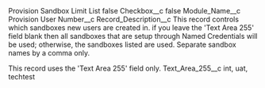 <?xml version="1.0" encoding="UTF-8"?>
<CustomMetadata xmlns="http://soap.sforce.com/2006/04/metadata" xmlns:xsi="http://www.w3.org/2001/XMLSchema-instance" xmlns:xsd="http://www.w3.org/2001/XMLSchema">
    <label>Provision Sandbox Limit List</label>
    <protected>false</protected>
    <values>
        <field>Checkbox__c</field>
        <value xsi:type="xsd:boolean">false</value>
    </values>
    <values>
        <field>Module_Name__c</field>
        <value xsi:type="xsd:string">Provision User</value>
    </values>
    <values>
        <field>Number__c</field>
        <value xsi:nil="true"/>
    </values>
    <values>
        <field>Record_Description__c</field>
        <value xsi:type="xsd:string">This record controls which sandboxes new users are created in.  if you leave the &apos;Text Area 255&apos; field blank then all sandboxes that are setup through Named Credentials will be used; otherwise, the sandboxes listed are used.  Separate sandbox names by a comma only.

This record uses the &apos;Text Area 255&apos; field only.</value>
    </values>
    <values>
        <field>Text_Area_255__c</field>
        <value xsi:type="xsd:string">int, uat, techtest</value>
    </values>
</CustomMetadata>
